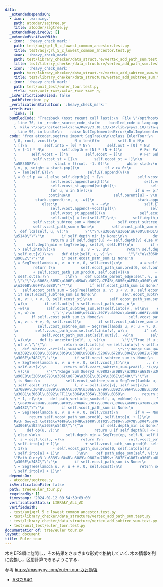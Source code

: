 ```yaml
---
data:
  _extendedDependsOn:
  - icon: ':warning:'
    path: atcoder/segtree.py
    title: atcoder/segtree.py
  _extendedRequiredBy: []
  _extendedVerifiedWith:
  - icon: ':heavy_check_mark:'
    path: test/aoj/grl_5_c_lowest_common_ancestor.test.py
    title: test/aoj/grl_5_c_lowest_common_ancestor.test.py
  - icon: ':heavy_check_mark:'
    path: test/library_checker/data_structure/vertex_add_path_sum.test.py
    title: test/library_checker/data_structure/vertex_add_path_sum.test.py
  - icon: ':heavy_check_mark:'
    path: test/library_checker/data_structure/vertex_add_subtree_sum.test.py
    title: test/library_checker/data_structure/vertex_add_subtree_sum.test.py
  - icon: ':heavy_check_mark:'
    path: test/unit_test/euler_tour.test.py
    title: test/unit_test/euler_tour.test.py
  _isVerificationFailed: false
  _pathExtension: py
  _verificationStatusIcon: ':heavy_check_mark:'
  attributes:
    links: []
  bundledCode: "Traceback (most recent call last):\n  File \"/opt/hostedtoolcache/PyPy/3.10.13/x64/lib/pypy3.10/site-packages/onlinejudge_verify/documentation/build.py\"\
    , line 76, in _render_source_code_stat\n    bundled_code = language.bundle(\n\
    \  File \"/opt/hostedtoolcache/PyPy/3.10.13/x64/lib/pypy3.10/site-packages/onlinejudge_verify/languages/python.py\"\
    , line 96, in bundle\n    raise NotImplementedError\nNotImplementedError\n"
  code: "from atcoder.segtree import SegTree\n\n\nclass EulerTour:\n    def __init__(self,\
    \ G, root, vcost):\n        N = len(G)\n        self.N = N\n        self.ET =\
    \ []\n        self.into = [0] * N\n        self.out = [0] * N\n        self.parent\
    \ = [-1] * N\n        self.depth = [N] * (N + 1)\n        # For Path Query\n \
    \       self.vcost = []\n        self.ecost = []\n        # For Subtree Query\n\
    \        self.vcost_st = []\n        self.ecost_st = []\n\n        # \u975E\u518D\
    \u5E30DFS\n        stack = [(root, -1, 0)]\n        while stack:\n           \
    \ v, p, weight = stack.pop()\n            if v >= 0:\n                self.into[v]\
    \ = len(self.ET)\n                self.ET.append(v)\n                self.depth[v]\
    \ = 0 if p == -1 else self.depth[p] + 1\n                self.vcost.append(vcost[v])\n\
    \                self.ecost.append(weight)\n                self.vcost_st.append(vcost[v])\n\
    \                self.ecost_st.append(weight)\n                self.out[v] = len(self.ET)\n\
    \                for u, w in G[v]:\n                    if u == p:\n         \
    \               continue\n                    self.parent[u] = v\n           \
    \         stack.append((~v, u, -w))\n                    stack.append((u, v, w))\n\
    \            else:\n                v = ~v\n                self.ET.append(v)\n\
    \                self.vcost.append(-vcost[p])\n                self.ecost.append(weight)\n\
    \                self.vcost_st.append(0)\n                self.ecost_st.append(0)\n\
    \                self.out[v] = len(self.ET)\n\n        self.depth_min = None\n\
    \        self.vcost_subtree_sum = None\n        self.ecost_subtree_sum = None\n\
    \        self.vcost_path_sum = None\n        self.ecost_path_sum = None\n\n  \
    \  def lca(self, u, v):\n        \"\"\"u\u3068v\u306E\u6700\u8FD1\u5171\u901A\u7956\
    \u5148\"\"\"\n        if self.depth_min is None:\n\n            def op(u, v):\n\
    \                return u if self.depth[u] <= self.depth[v] else v\n\n       \
    \     self.depth_min = SegTree(op, self.N, self.ET)\n\n        if self.into[u]\
    \ > self.into[v]:\n            u, v = v, u\n        return self.depth_min.prod(self.into[u],\
    \ self.out[v])\n\n    def dist(self, u, v):\n        \"\"\"u\u3068v\u306E\u8DDD\
    \u96E2\"\"\"\n        if self.ecost_path_sum is None:\n            self.ecost_path_sum\
    \ = SegTree(lambda u, v: u + v, 0, self.ecost)\n\n        a = self.lca(u, v)\n\
    \        return (\n            self.ecost_path_sum.prod(0, self.out[u])\n    \
    \        + self.ecost_path_sum.prod(0, self.out[v])\n            - 2 * self.ecost_path_sum.prod(0,\
    \ self.out[a])\n        )\n\n    def update_parent_edge(self, v, w):\n       \
    \ \"\"\"v\u3068\u305D\u306E\u89AA\u3092\u7E4B\u3050\u8FBA\u306E\u91CD\u307F\u3092\
    w\u306B\u66F4\u65B0\"\"\"\n        if self.ecost_path_sum is None:\n         \
    \   self.ecost_path_sum = SegTree(lambda u, v: u + v, 0, self.ecost)\n       \
    \ if self.ecost_subtree_sum is None:\n            self.ecost_subtree_sum = SegTree(lambda\
    \ u, v: u + v, 0, self.ecost_st)\n\n        self.ecost_path_sum.set(self.into[v],\
    \ w)\n        if self.out[v] < self.ecost_path_sum._n:\n            self.ecost_path_sum.set(self.out[v],\
    \ -w)\n        self.ecost_subtree_sum.set(self.into[v], w)\n\n    def update_verticle(self,\
    \ v, w):\n        \"\"\"v\u306E\u91CD\u307F\u3092w\u306B\u66F4\u65B0\"\"\"\n \
    \       if self.vcost_path_sum is None:\n            self.vcost_path_sum = SegTree(lambda\
    \ u, v: u + v, 0, self.vcost)\n        if self.vcost_subtree_sum is None:\n  \
    \          self.vcost_subtree_sum = SegTree(lambda u, v: u + v, 0, self.vcost_st)\n\
    \n        self.vcost_path_sum.set(self.into[v], w)\n        if self.out[v] < self.vcost_path_sum._n:\n\
    \            self.vcost_path_sum.set(self.out[v], -w)\n        self.vcost_subtree_sum.set(self.into[v],\
    \ w)\n\n    def is_ancestor(self, u, v):\n        \"\"\"True if u is ancestor\
    \ of v.\"\"\"\n        return self.into[u] <= self.into[v] < self.out[u]\n\n \
    \   def subtree_verticle_sum(self, v):\n        \"\"\"Range Sum Query1 \u9802\u70B9\
    v\u3092\u6839\u3068\u3059\u308B\u90E8\u5206\u6728\u306E\u9802\u70B9\u306E\u5024\
    \u306E\u548C\"\"\"\n        if self.vcost_subtree_sum is None:\n            self.vcost_subtree_sum\
    \ = SegTree(lambda u, v: u + v, 0, self.vcost_st)\n\n        l, r = self.into[v],\
    \ self.out[v]\n        return self.vcost_subtree_sum.prod(l, r)\n\n    def subtree_edge_sum(self,\
    \ v):\n        \"\"\"Range Sum Query2 \u9802\u70B9v\u3092\u6839\u3068\u3059\u308B\
    \u90E8\u5206\u6728\u306E\u8FBA\u306E\u5024\u306E\u548C\"\"\"\n        if self.ecost_subtree_sum\
    \ is None:\n            self.ecost_subtree_sum = SegTree(lambda u, v: u + v, 0,\
    \ self.ecost_st)\n\n        l, r = self.into[v], self.out[v]\n        # \u9802\
    \u70B9v\u304B\u3089\u89AA\u3078\u306E\u8FBA\u3092\u9664\u53BB\u3059\u308B\u305F\
    \u3081\u306Bl\u3092\uFF11\u3064\u305A\u3089\u3059\n        return self.ecost_subtree_sum.prod(l\
    \ + 1, r)\n\n    def path_verticle_sum(self, u, v=None):\n        \"\"\"Path Query1\
    \ \u6839\u304B\u3089\u9802\u70B9u\u307E\u3067\u306E\u9802\u70B9\u306E\u5024\u306E\
    \u548C\"\"\"\n        if self.vcost_path_sum is None:\n            self.vcost_path_sum\
    \ = SegTree(lambda u, v: u + v, 0, self.vcost)\n        if v == None:\n      \
    \      return self.vcost_path_sum.prod(0, self.into[u] + 1)\n\n        \"\"\"\
    Path Query2 \u9802\u70B9u\u304B\u3089\u9802\u70B9v\u307E\u3067\u306E\u9802\u70B9\
    \u306E\u5024\u306E\u548C\"\"\"\n        if self.depth_min is None:\n\n       \
    \     def op(u, v):\n                return u if self.depth[u] <= self.depth[v]\
    \ else v\n\n            self.depth_min = SegTree(op, self.N, self.ET)\n      \
    \  a = self.lca(u, v)\n        return (\n            self.vcost_path_sum.prod(0,\
    \ self.into[u] + 1)\n            + self.vcost_path_sum.prod(0, self.into[v] +\
    \ 1)\n            - self.vcost_path_sum.prod(0, self.into[a])\n            - self.vcost_path_sum.prod(0,\
    \ self.into[a] + 1)\n        )\n\n    def path_edge_sum(self, v):\n        \"\"\
    \"Path Query3 \u6839\u304B\u3089\u9802\u70B9v\u307E\u3067\u306E\u8FBA\u306E\u5024\
    \u306E\u548C\"\"\"\n        if self.ecost_path_sum is None:\n            self.ecost_path_sum\
    \ = SegTree(lambda u, v: u + v, 0, self.ecost)\n\n        return self.ecost_path_sum.prod(0,\
    \ self.into[v] + 1)\n"
  dependsOn:
  - atcoder/segtree.py
  isVerificationFile: false
  path: tree/euler_tour.py
  requiredBy: []
  timestamp: '2024-02-12 09:54:39+09:00'
  verificationStatus: LIBRARY_ALL_AC
  verifiedWith:
  - test/aoj/grl_5_c_lowest_common_ancestor.test.py
  - test/library_checker/data_structure/vertex_add_path_sum.test.py
  - test/library_checker/data_structure/vertex_add_subtree_sum.test.py
  - test/unit_test/euler_tour.test.py
documentation_of: tree/euler_tour.py
layout: document
title: Euler tour
---
```


木をDFS順に訪問し，その結果をさまざまな形式で格納していく.
木の情報を列に変換し，区間計算できるようにする．

参考 https://maspypy.com/euler-tour-のお勉強

- [ABC294G](https://atcoder.jp/contests/abc294/tasks/abc294_g)